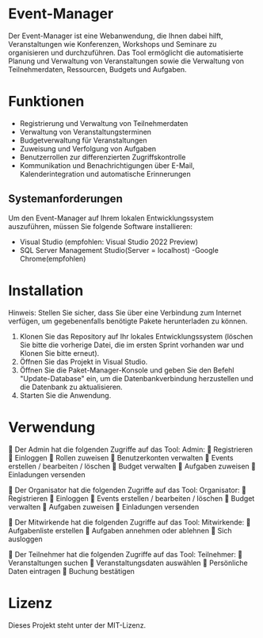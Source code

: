# Event-Manager

Der Event-Manager ist eine Webanwendung, die Ihnen dabei hilft, Veranstaltungen wie Konferenzen, Workshops und Seminare zu organisieren und durchzuführen. Das Tool ermöglicht die automatisierte Planung und Verwaltung von Veranstaltungen sowie die Verwaltung von Teilnehmerdaten, Ressourcen, Budgets und Aufgaben.


# Funktionen

- Registrierung und Verwaltung von Teilnehmerdaten
- Verwaltung von Veranstaltungsterminen
- Budgetverwaltung für Veranstaltungen
- Zuweisung und Verfolgung von Aufgaben
- Benutzerrollen zur differenzierten Zugriffskontrolle
- Kommunikation und Benachrichtigungen über E-Mail, Kalenderintegration und automatische Erinnerungen
 


## Systemanforderungen

Um den Event-Manager auf Ihrem lokalen Entwicklungssystem auszuführen, müssen Sie folgende Software installieren:

- Visual Studio (empfohlen: Visual Studio 2022 Preview)
- SQL Server Management Studio(Server = localhost)
-Google Chrome(empfohlen)






# Installation

Hinweis: Stellen Sie sicher, dass Sie über eine Verbindung zum Internet verfügen, um gegebenenfalls benötigte Pakete herunterladen zu können.

1. Klonen Sie das Repository auf Ihr lokales Entwicklungssystem (löschen Sie bitte die vorherige Datei, die im ersten Sprint vorhanden war und Klonen Sie bitte erneut).
2. Öffnen Sie das Projekt in Visual Studio.
3. Öffnen Sie die Paket-Manager-Konsole und geben Sie den Befehl "Update-Database" ein, um die Datenbankverbindung herzustellen und die Datenbank zu aktualisieren.
4. Starten Sie die Anwendung.


# Verwendung 

	Der Admin hat die folgenden Zugriffe auf das Tool: 
Admin:
	Registrieren 
	Einloggen 
	Rollen zuweisen 
	Benutzerkonten verwalten 
	Events erstellen / bearbeiten / löschen
	Budget verwalten
	Aufgaben zuweisen 
	Einladungen versenden 












	Der Organisator hat die folgenden Zugriffe auf das Tool: 
Organisator:
	Registrieren
	Einloggen
	Events erstellen / bearbeiten / löschen
	Budget verwalten
	Aufgaben zuweisen 
	Einladungen versenden 

	 Der Mitwirkende hat die folgenden Zugriffe auf das Tool: 
Mitwirkende:
	Aufgabenliste erstellen 
	Aufgaben annehmen oder ablehnen 
	Sich ausloggen
 
	Der Teilnehmer hat die folgenden Zugriffe auf das Tool: 
Teilnehmer:
	Veranstaltungen suchen 
	Veranstaltungsdaten auswählen
	Persönliche Daten eintragen 
	Buchung bestätigen 

# Lizenz

Dieses Projekt steht unter der MIT-Lizenz.

